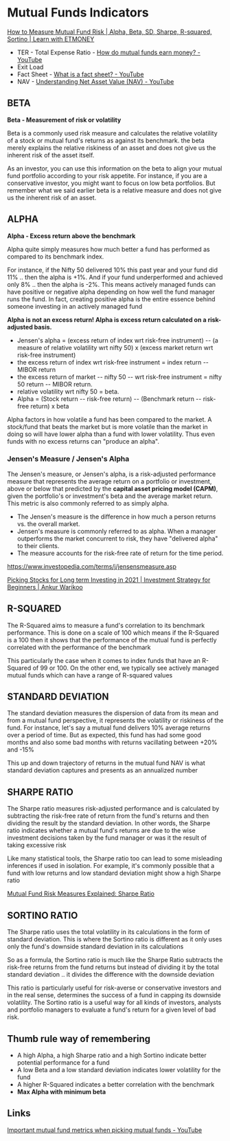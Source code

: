 # Mutual Funds Indicators

[How to Measure Mutual Fund Risk | Alpha, Beta, SD, Sharpe, R-squared, Sortino | Learn with ETMONEY](https://www.youtube.com/watch?v=eU45evtcc90)

- TER - Total Expense Ratio - [How do mutual funds earn money? - YouTube](https://www.youtube.com/watch?v=hzAFmR5ll8Y)
- Exit Load
- Fact Sheet - [What is a fact sheet? - YouTube](https://www.youtube.com/watch?v=TmheTTQksQE)
- NAV - [Understanding Net Asset Value (NAV) - YouTube](https://www.youtube.com/watch?v=UD2s3RRvW3A)

## BETA

**Beta - Measurement of risk or volatility**

Beta is a commonly used risk measure and calculates the relative volatility of a stock or mutual fund's returns as against its benchmark. the beta merely explains the relative riskiness of an asset and does not give us the inherent risk of the asset itself.

As an investor, you can use this information on the beta to align your mutual fund portfolio according to your risk appetite. For instance, if you are a conservative investor, you might want to focus on low beta portfolios. But remember what we said earlier beta is a relative measure and does not give us the inherent risk of an asset.

## ALPHA

**Alpha - Excess return above the benchmark**

Alpha quite simply measures how much better a fund has performed as compared to its benchmark index.

For instance, if the Nifty 50 delivered 10% this past year and your fund did 11% .. then the alpha is +1%. And if your fund underperformed and achieved only 8% .. then the alpha is -2%. This means actively managed funds can have positive or negative alpha depending on how well the fund manager runs the fund. In fact, creating positive alpha is the entire essence behind someone investing in an actively managed fund

**Alpha is not an excess return! Alpha is excess return calculated on a risk-adjusted basis.**

- Jensen's alpha = (excess return of index wrt risk-free instrument) -- (a measure of relative volatility wrt nifty 50) x (excess market return wrt risk-free instrument)
- the excess return of index wrt risk-free instrument = index return -- MIBOR return
- the excess return of market -- nifty 50 -- wrt risk-free instrument = nifty 50 return -- MIBOR return.
- relative volatility wrt nifty 50 = beta.
- Alpha = (Stock return -- risk-free return) -- (Benchmark return -- risk-free return) x beta

Alpha factors in how volatile a fund has been compared to the market. A stock/fund that beats the market but is more volatile than the market in doing so will have lower alpha than a fund with lower volatility. Thus even funds with no excess returns can "produce an alpha".

### Jensen's Measure / Jensen's Alpha

The Jensen's measure, or Jensen's alpha, is a risk-adjusted performance measure that represents the average return on a portfolio or investment, above or below that predicted by the **capital asset pricing model (CAPM)**, given the portfolio's or investment's beta and the average market return. This metric is also commonly referred to as simply alpha.

- The Jensen's measure is the difference in how much a person returns vs. the overall market.
- Jensen's measure is commonly referred to as alpha. When a manager outperforms the market concurrent to risk, they have "delivered alpha" to their clients.
- The measure accounts for the risk-free rate of return for the time period.

https://www.investopedia.com/terms/j/jensensmeasure.asp

[Picking Stocks for Long term Investing in 2021 | Investment Strategy for Beginners | Ankur Warikoo](https://www.youtube.com/watch?v=krwSDbuHWd4)

## R-SQUARED

The R-Squared aims to measure a fund's correlation to its benchmark performance. This is done on a scale of 100 which means if the R-Squared is a 100 then it shows that the performance of the mutual fund is perfectly correlated with the performance of the benchmark

This particularly the case when it comes to index funds that have an R-Squared of 99 or 100. On the other end, we typically see actively managed mutual funds which can have a range of R-squared values

## STANDARD DEVIATION

The standard deviation measures the dispersion of data from its mean and from a mutual fund perspective, it represents the volatility or riskiness of the fund. For instance, let's say a mutual fund delivers 10% average returns over a period of time. But as expected, this fund has had some good months and also some bad months with returns vacillating between +20% and -15%

This up and down trajectory of returns in the mutual fund NAV is what standard deviation captures and presents as an annualized number

## SHARPE RATIO

The Sharpe ratio measures risk-adjusted performance and is calculated by subtracting the risk-free rate of return from the fund's returns and then dividing the result by the standard deviation. In other words, the Sharpe ratio indicates whether a mutual fund's returns are due to the wise investment decisions taken by the fund manager or was it the result of taking excessive risk

Like many statistical tools, the Sharpe ratio too can lead to some misleading inferences if used in isolation. For example, it's commonly possible that a fund with low returns and low standard deviation might show a high Sharpe ratio

[Mutual Fund Risk Measures Explained: Sharpe Ratio](https://www.youtube.com/watch?v=LRICZjOxdjU)

## SORTINO RATIO

The Sharpe ratio uses the total volatility in its calculations in the form of standard deviation. This is where the Sortino ratio is different as it only uses only the fund's downside standard deviation in its calculations

So as a formula, the Sortino ratio is much like the Sharpe Ratio subtracts the risk-free returns from the fund returns but instead of dividing it by the total standard deviation .. it divides the difference with the downside deviation

This ratio is particularly useful for risk-averse or conservative investors and in the real sense, determines the success of a fund in capping its downside volatility. The Sortino ratio is a useful way for all kinds of investors, analysts and portfolio managers to evaluate a fund's return for a given level of bad risk.

## Thumb rule way of remembering

- A high Alpha, a high Sharpe ratio and a high Sortino indicate better potential performance for a fund
- A low Beta and a low standard deviation indicates lower volatility for the fund
- A higher R-Squared indicates a better correlation with the benchmark
- **Max Alpha with minimum beta**

## Links

[Important mutual fund metrics when picking mutual funds - YouTube](https://www.youtube.com/watch?v=thOejbtcBjo)
